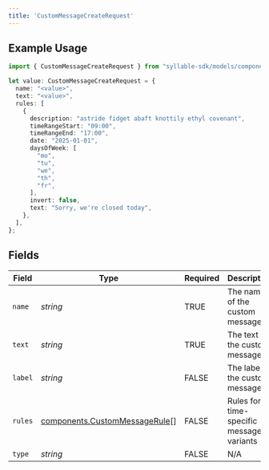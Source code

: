 ```yaml
---
title: 'CustomMessageCreateRequest'
---
```


## Example Usage

```typescript
import { CustomMessageCreateRequest } from "syllable-sdk/models/components";

let value: CustomMessageCreateRequest = {
  name: "<value>",
  text: "<value>",
  rules: [
    {
      description: "astride fidget abaft knottily ethyl covenant",
      timeRangeStart: "09:00",
      timeRangeEnd: "17:00",
      date: "2025-01-01",
      daysOfWeek: [
        "mo",
        "tu",
        "we",
        "th",
        "fr",
      ],
      invert: false,
      text: "Sorry, we're closed today",
    },
  ],
};
```

## Fields

| Field                                                                          | Type                                                                           | Required                                                                       | Description                                                                    |
| ------------------------------------------------------------------------------ | ------------------------------------------------------------------------------ | ------------------------------------------------------------------------------ | ------------------------------------------------------------------------------ |
| `name`                                                                         | *string*                                                                       | TRUE                                                             | The name of the custom message                                                 |
| `text`                                                                         | *string*                                                                       | TRUE                                                             | The text of the custom message                                                 |
| `label`                                                                        | *string*                                                                       | FALSE                                                             | The label of the custom message                                                |
| `rules`                                                                        | [components.CustomMessageRule](/sdk-docs/models/components/custommessagerule)[] | FALSE                                                             | Rules for time-specific message variants                                       |
| `type`                                                                         | *string*                                                                       | FALSE                                                             | N/A                                                                            |